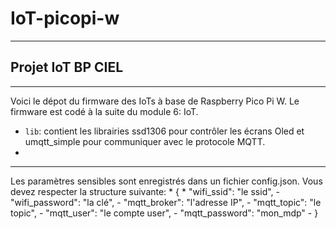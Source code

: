 # IoT-picopi-w
---
## Projet IoT BP CIEL 
---
Voici le dépot du firmware des IoTs à base de Raspberry Pico Pi W. Le firmware est codé à la suite du module 6: IoT. 

* `lib`: contient les librairies ssd1306 pour contrôler les écrans Oled et umqtt_simple pour communiquer avec le protocole MQTT.
* 
---

Les paramètres sensibles sont enregistrés dans un fichier config.json. Vous devez respecter la structure suivante:
    * {
    * "wifi_ssid": "le ssid",
    - "wifi_password": "la clé",
    - "mqtt_broker": "l'adresse IP",
    - "mqtt_topic": "le topic",
    - "mqtt_user": "le compte user",
    - "mqtt_password": "mon_mdp"
    -    }


